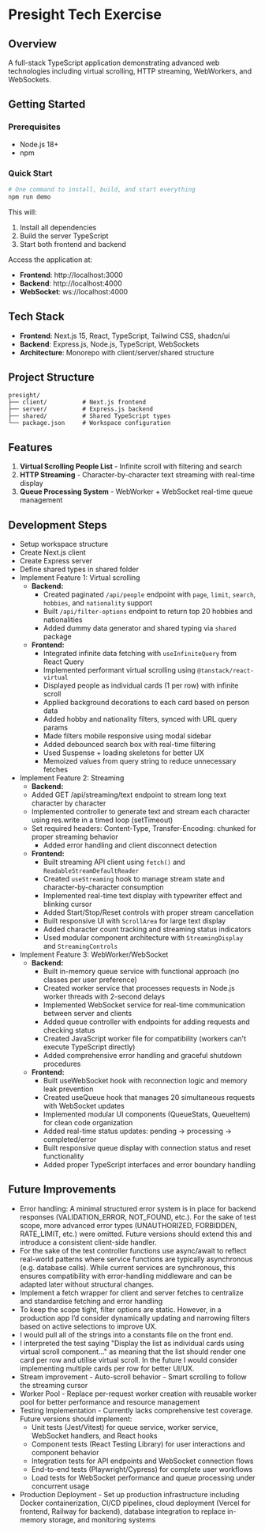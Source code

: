 # Presight Tech Exercise

## Overview

A full-stack TypeScript application demonstrating advanced web technologies including virtual scrolling, HTTP streaming, WebWorkers, and WebSockets.

## Getting Started

### Prerequisites
- Node.js 18+
- npm

### Quick Start
```bash
# One command to install, build, and start everything
npm run demo
```

This will:
1. Install all dependencies
2. Build the server TypeScript
3. Start both frontend and backend

Access the application at:
- **Frontend**: http://localhost:3000
- **Backend**: http://localhost:4000
- **WebSocket**: ws://localhost:4000

## Tech Stack

- **Frontend**: Next.js 15, React, TypeScript, Tailwind CSS, shadcn/ui
- **Backend**: Express.js, Node.js, TypeScript, WebSockets
- **Architecture**: Monorepo with client/server/shared structure

## Project Structure

```
presight/
├── client/          # Next.js frontend
├── server/          # Express.js backend  
├── shared/          # Shared TypeScript types
└── package.json     # Workspace configuration
```

## Features

1. **Virtual Scrolling People List** - Infinite scroll with filtering and search
2. **HTTP Streaming** - Character-by-character text streaming with real-time display
3. **Queue Processing System** - WebWorker + WebSocket real-time queue management

## Development Steps

- Setup workspace structure
- Create Next.js client
- Create Express server
- Define shared types in shared folder
- Implement Feature 1: Virtual scrolling
  - **Backend:**
    - Created paginated `/api/people` endpoint with `page`, `limit`, `search`, `hobbies`, and `nationality` support
    - Built `/api/filter-options` endpoint to return top 20 hobbies and nationalities
    - Added dummy data generator and shared typing via `shared` package
  - **Frontend:**
    - Integrated infinite data fetching with `useInfiniteQuery` from React Query
    - Implemented performant virtual scrolling using `@tanstack/react-virtual`
    - Displayed people as individual cards (1 per row) with infinite scroll
    - Applied background decorations to each card based on person data
    - Added hobby and nationality filters, synced with URL query params
    - Made filters mobile responsive using modal sidebar
    - Added debounced search box with real-time filtering
    - Used Suspense + loading skeletons for better UX
    - Memoized values from query string to reduce unnecessary fetches
- Implement Feature 2: Streaming
  - **Backend:**
  - Added GET /api/streaming/text endpoint to stream long text character by character
  - Implemented controller to generate text and stream each character using res.write in a timed loop (setTimeout)
  - Set required headers: Content-Type, Transfer-Encoding: chunked for proper streaming behavior
    - Added error handling and client disconnect detection
  - **Frontend:**
    - Built streaming API client using `fetch()` and `ReadableStreamDefaultReader`
    - Created `useStreaming` hook to manage stream state and character-by-character consumption
    - Implemented real-time text display with typewriter effect and blinking cursor
    - Added Start/Stop/Reset controls with proper stream cancellation
    - Built responsive UI with `ScrollArea` for large text display
    - Added character count tracking and streaming status indicators
    - Used modular component architecture with `StreamingDisplay` and `StreamingControls`
- Implement Feature 3: WebWorker/WebSocket
  - **Backend:**
    - Built in-memory queue service with functional approach (no classes per user preference)
    - Created worker service that processes requests in Node.js worker threads with 2-second delays
    - Implemented WebSocket service for real-time communication between server and clients
    - Added queue controller with endpoints for adding requests and checking status
    - Created JavaScript worker file for compatibility (workers can't execute TypeScript directly)
    - Added comprehensive error handling and graceful shutdown procedures
  - **Frontend:**
    - Built useWebSocket hook with reconnection logic and memory leak prevention
    - Created useQueue hook that manages 20 simultaneous requests with WebSocket updates
    - Implemented modular UI components (QueueStats, QueueItem) for clean code organization
    - Added real-time status updates: pending → processing → completed/error
    - Built responsive queue display with connection status and reset functionality
    - Added proper TypeScript interfaces and error boundary handling

## Future Improvements

- Error handling: A minimal structured error system is in place for backend responses (VALIDATION_ERROR, NOT_FOUND, etc.). For the sake of test scope, more advanced error types (UNAUTHORIZED, FORBIDDEN, RATE_LIMIT, etc.) were omitted. Future versions should extend this and introduce a consistent client-side handler.
- For the sake of the test controller functions use async/await to reflect real-world patterns where service functions are typically asynchronous (e.g. database calls). While current services are synchronous, this ensures compatibility with error-handling middleware and can be adapted later without structural changes.
- Implement a fetch wrapper for client and server fetches to centralize and standardise fetching and error handling
- To keep the scope tight, filter options are static. However, in a production app I’d consider dynamically updating and narrowing filters based on active selections to improve UX.
- I would pull all of the strings into a constants file on the front end.
- I interpreted the test saying "Display the list as individual cards using virtual scroll component..." as meaning that the list should render one card per row and utilise virtual scroll. In the future I would consider implementing multiple cards per row for better UI/UX.
- Stream improvement - Auto-scroll behavior - Smart scrolling to follow the streaming cursor
- Worker Pool - Replace per-request worker creation with reusable worker pool for better performance and resource management
- Testing Implementation - Currently lacks comprehensive test coverage. Future versions should implement:
  - Unit tests (Jest/Vitest) for queue service, worker service, WebSocket handlers, and React hooks
  - Component tests (React Testing Library) for user interactions and component behavior
  - Integration tests for API endpoints and WebSocket connection flows
  - End-to-end tests (Playwright/Cypress) for complete user workflows
  - Load tests for WebSocket performance and queue processing under concurrent usage
- Production Deployment - Set up production infrastructure including Docker containerization, CI/CD pipelines, cloud deployment (Vercel for frontend, Railway for backend), database integration to replace in-memory storage, and monitoring systems
